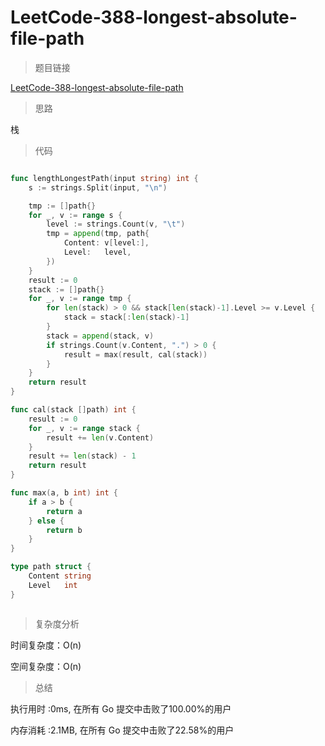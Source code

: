 #  LeetCode-388-longest-absolute-file-path

>题目链接

[LeetCode-388-longest-absolute-file-path](https://leetcode-cn.com/problems/longest-absolute-file-path/)

>思路

栈

>代码

```go

func lengthLongestPath(input string) int {
    s := strings.Split(input, "\n")

    tmp := []path{}
    for _, v := range s {
        level := strings.Count(v, "\t")
        tmp = append(tmp, path{
            Content: v[level:],
            Level:   level,
        })
    }
    result := 0
    stack := []path{}
    for _, v := range tmp {
        for len(stack) > 0 && stack[len(stack)-1].Level >= v.Level {
            stack = stack[:len(stack)-1]
        }
        stack = append(stack, v)
        if strings.Count(v.Content, ".") > 0 {
            result = max(result, cal(stack))
        }
    }
    return result
}

func cal(stack []path) int {
    result := 0
    for _, v := range stack {
        result += len(v.Content)
    }
    result += len(stack) - 1
    return result
}

func max(a, b int) int {
    if a > b {
        return a
    } else {
        return b
    }
}

type path struct {
    Content string
    Level   int
}



```

>复杂度分析

时间复杂度：O(n)

空间复杂度：O(n)

>总结

执行用时 :0ms, 在所有 Go 提交中击败了100.00%的用户
 
内存消耗 :2.1MB, 在所有 Go 提交中击败了22.58%的用户

